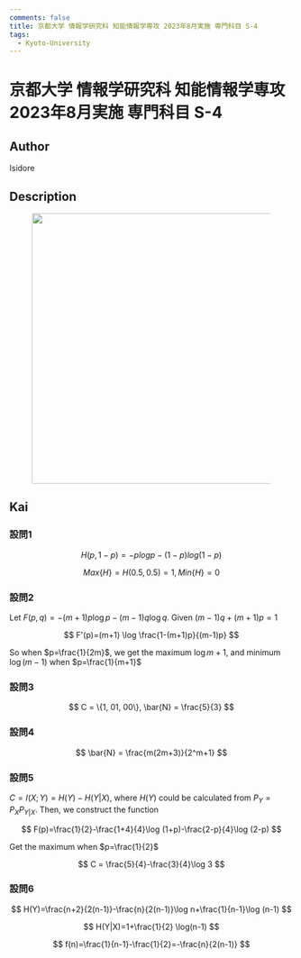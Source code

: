 ```yaml
---
comments: false
title: 京都大学 情報学研究科 知能情報学専攻 2023年8月実施 専門科目 S-4
tags:
  - Kyoto-University
---
```

# 京都大学 情報学研究科 知能情報学専攻 2023年8月実施 専門科目 S-4

## **Author**
Isidore

## **Description**
<figure style="text-align:center;">
  <img src="https://s2.loli.net/2024/06/26/gWhJczvi4enyYFx.png" width="480"/>
</figure>


## **Kai**
### 設問1

$$
H(p,1-p) = -plogp-(1-p)log(1-p)
$$

$$
Max\{H\}=H(0.5,0.5)=1, Min\{H\}=0
$$

### 設問2
Let $F(p,q)=-(m+1)p \log p-(m-1)q \log q$. Given $(m-1)q+(m+1)p=1$

$$
F'(p)=(m+1) \log \frac{1-(m+1)p}{(m-1)p}
$$

So when $p=\frac{1}{2m}$, we get the maximum $\log m+1$, and minimum $\log(m-1)$ when $p=\frac{1}{m+1}$

### 設問3

$$
C = \{1, 01, 00\}, \bar{N} = \frac{5}{3}
$$

### 設問4

$$
\bar{N} = \frac{m(2m+3)}{2^m+1}
$$

### 設問5
$C=I(X;Y)=H(Y)-H(Y|X)$, where $H(Y)$ could be calculated from $P_Y = P_XP_{Y|X}$. Then, we construct the function

$$
F(p)=\frac{1}{2}-\frac{1+4}{4}\log (1+p)-\frac{2-p}{4}\log (2-p)
$$

Get the maximum when $p=\frac{1}{2}$

$$
C = \frac{5}{4}-\frac{3}{4}\log 3
$$

### 設問6

$$
H(Y)=\frac{n+2}{2(n-1)}-\frac{n}{2(n-1)}\log n+\frac{1}{n-1}\log (n-1)
$$

$$
H(Y|X)=1+\frac{1}{2} \log(n-1)
$$

$$
f(n)=\frac{1}{n-1}-\frac{1}{2}=-\frac{n}{2(n-1)}
$$